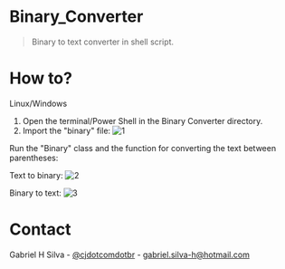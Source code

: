 # Binary_Converter

> Binary to text converter in shell script.

# How to?

Linux/Windows

1. Open the terminal/Power Shell in the Binary Converter directory.
2. Import the "binary" file:
![1](https://user-images.githubusercontent.com/52457998/73293880-74bac400-41e3-11ea-8c6b-4bea7105ad86.png)

Run the "Binary" class and the function for converting the text between 
parentheses:

Text to binary:
![2](https://user-images.githubusercontent.com/52457998/73292880-9f0b8200-41e1-11ea-88d5-2948ac9df3f5.png)

Binary to text:
![3](https://user-images.githubusercontent.com/52457998/73293249-4a1c3b80-41e2-11ea-90fc-145aa169852f.png)


# Contact

Gabriel H Silva - [@cjdotcomdotbr](https://www.instagram.com/cjdotcomdotbr/) - gabriel.silva-h@hotmail.com
